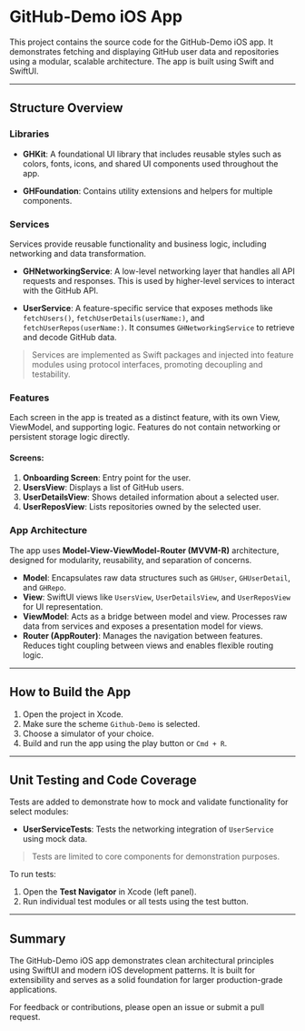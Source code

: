 # GitHub-Demo iOS App

This project contains the source code for the GitHub-Demo iOS app. It demonstrates fetching and displaying GitHub user data and repositories using a modular, scalable architecture. The app is built using Swift and SwiftUI.

---

## Structure Overview

### Libraries

* **GHKit**: A foundational UI library that includes reusable styles such as colors, fonts, icons, and shared UI components used throughout the app.

* **GHFoundation**: Contains utility extensions and helpers for multiple components.

### Services

Services provide reusable functionality and business logic, including networking and data transformation.

* **GHNetworkingService**: A low-level networking layer that handles all API requests and responses. This is used by higher-level services to interact with the GitHub API.

* **UserService**: A feature-specific service that exposes methods like `fetchUsers()`, `fetchUserDetails(userName:)`, and `fetchUserRepos(userName:)`. It consumes `GHNetworkingService` to retrieve and decode GitHub data.

> Services are implemented as Swift packages and injected into feature modules using protocol interfaces, promoting decoupling and testability.

### Features

Each screen in the app is treated as a distinct feature, with its own View, ViewModel, and supporting logic. Features do not contain networking or persistent storage logic directly.

#### Screens:

1. **Onboarding Screen**: Entry point for the user.
2. **UsersView**: Displays a list of GitHub users.
3. **UserDetailsView**: Shows detailed information about a selected user.
4. **UserReposView**: Lists repositories owned by the selected user.

### App Architecture

The app uses **Model-View-ViewModel-Router (MVVM-R)** architecture, designed for modularity, reusability, and separation of concerns.

* **Model**: Encapsulates raw data structures such as `GHUser`, `GHUserDetail`, and `GHRepo`.
* **View**: SwiftUI views like `UsersView`, `UserDetailsView`, and `UserReposView` for UI representation.
* **ViewModel**: Acts as a bridge between model and view. Processes raw data from services and exposes a presentation model for views.
* **Router (AppRouter)**: Manages the navigation between features. Reduces tight coupling between views and enables flexible routing logic.

---


## How to Build the App

1. Open the project in Xcode.
2. Make sure the scheme `Github-Demo` is selected.
3. Choose a simulator of your choice.
4. Build and run the app using the play button or `Cmd + R`.

---

## Unit Testing and Code Coverage

Tests are added to demonstrate how to mock and validate functionality for select modules:

* **UserServiceTests**: Tests the networking integration of `UserService` using mock data.

> Tests are limited to core components for demonstration purposes.

To run tests:

1. Open the **Test Navigator** in Xcode (left panel).
2. Run individual test modules or all tests using the test button.

---

## Summary

The GitHub-Demo iOS app demonstrates clean architectural principles using SwiftUI and modern iOS development patterns. It is built for extensibility and serves as a solid foundation for larger production-grade applications.

For feedback or contributions, please open an issue or submit a pull request.
